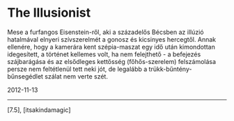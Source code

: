 # The Illusionist

Mese a furfangos Eisenstein-ről, aki a századelős Bécsben az illúzió hatalmával elnyeri szívszerelmét a gonosz és kicsinyes hercegtől. Annak ellenére, hogy a kamerára kent szépia-maszat egy idő után kimondottan idegesített, a történet kellemes volt, ha nem felejthető - a befejezés szájbarágása és az elsődleges kettősség (főhős-szerelem) felszámolása persze nem feltétlenül tett neki jót, de legalább a trükk-bűntény-bűnsegédlet szálat nem verte szét.

2012-11-13 

----

[7.5], [itsakindamagic]